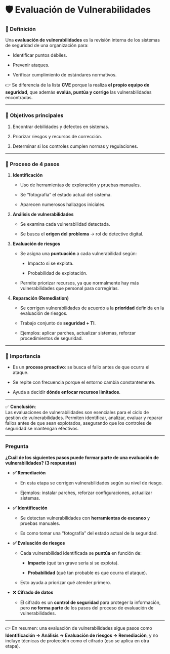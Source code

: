 
# 🛡️ Evaluación de Vulnerabilidades

### 🔑 Definición

Una **evaluación de vulnerabilidades** es la revisión interna de los sistemas de seguridad de una organización para:

- Identificar puntos débiles.
    
- Prevenir ataques.
    
- Verificar cumplimiento de estándares normativos.
    

👉 Se diferencia de la lista **CVE** porque la realiza **el propio equipo de seguridad**, que además **evalúa, puntúa y corrige** las vulnerabilidades encontradas.

---

### 🎯 Objetivos principales

1. Encontrar debilidades y defectos en sistemas.
    
2. Priorizar riesgos y recursos de corrección.
    
3. Determinar si los controles cumplen normas y regulaciones.
    

---

### 🔄 Proceso de 4 pasos

1. **Identificación**
    
    - Uso de herramientas de exploración y pruebas manuales.
        
    - Se “fotografía” el estado actual del sistema.
        
    - Aparecen numerosos hallazgos iniciales.
        
2. **Análisis de vulnerabilidades**
    
    - Se examina cada vulnerabilidad detectada.
        
    - Se busca el **origen del problema** → rol de detective digital.
        
3. **Evaluación de riesgos**
    
    - Se asigna una **puntuación** a cada vulnerabilidad según:
        
        - Impacto si se explota.
            
        - Probabilidad de explotación.
            
    - Permite priorizar recursos, ya que normalmente hay más vulnerabilidades que personal para corregirlas.
        
4. **Reparación (Remediation)**
    
    - Se corrigen vulnerabilidades de acuerdo a la **prioridad** definida en la evaluación de riesgos.
        
    - Trabajo conjunto de **seguridad + TI**.
        
    - Ejemplos: aplicar parches, actualizar sistemas, reforzar procedimientos de seguridad.
        

---

### 📌 Importancia

- Es un **proceso proactivo**: se busca el fallo antes de que ocurra el ataque.
    
- Se repite con frecuencia porque el entorno cambia constantemente.
    
- Ayuda a decidir **dónde enfocar recursos limitados**.
    

---

✅ **Conclusión**:  
Las evaluaciones de vulnerabilidades son esenciales para el ciclo de gestión de vulnerabilidades. Permiten identificar, analizar, evaluar y reparar fallos antes de que sean explotados, asegurando que los controles de seguridad se mantengan efectivos.

---



### **Pregunta**

**¿Cuál de los siguientes pasos puede formar parte de una evaluación de vulnerabilidades? (3 respuestas)**

- **✅ Remediación**
    
    - En esta etapa se corrigen vulnerabilidades según su nivel de riesgo.
        
    - Ejemplos: instalar parches, reforzar configuraciones, actualizar sistemas.
        
- **✅ Identificación**
    
    - Se detectan vulnerabilidades con **herramientas de escaneo** y pruebas manuales.
        
    - Es como tomar una “fotografía” del estado actual de la seguridad.
        
- **✅ Evaluación de riesgos**
    
    - Cada vulnerabilidad identificada se **puntúa** en función de:
        
        - **Impacto** (qué tan grave sería si se explota).
            
        - **Probabilidad** (qué tan probable es que ocurra el ataque).
            
    - Esto ayuda a priorizar qué atender primero.
        
- ❌ **Cifrado de datos**
    
    - El cifrado es un **control de seguridad** para proteger la información, pero **no forma parte** de los pasos del proceso de evaluación de vulnerabilidades.
        

---

👉 En resumen: una evaluación de vulnerabilidades sigue pasos como **Identificación → Análisis → Evaluación de riesgos → Remediación**, y no incluye técnicas de protección como el cifrado (eso se aplica en otra etapa).

